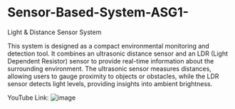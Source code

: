 # Sensor-Based-System-ASG1-
Light &amp; Distance Sensor System

This system is designed as a compact environmental monitoring and detection tool. It combines an ultrasonic distance sensor and an LDR (Light Dependent Resistor) sensor to provide real-time information about the surrounding environment. The ultrasonic sensor measures distances, allowing users to gauge proximity to objects or obstacles, while the LDR sensor detects light levels, providing insights into ambient brightness.

YouTube Link:
![image](https://github.com/PigeonPhong/Sensor-Based-System-ASG1-/assets/119312635/e77d561e-89ed-4733-adc4-ce9d3ff786fa)
